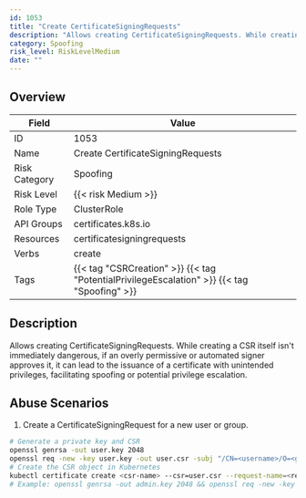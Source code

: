 ```yaml
---
id: 1053
title: "Create CertificateSigningRequests"
description: "Allows creating CertificateSigningRequests. While creating a CSR itself isn't immediately dangerous, if an overly permissive or automated signer approves it, it can lead to the issuance of a certificate with unintended privileges, facilitating spoofing or potential privilege escalation."
category: Spoofing
risk_level: RiskLevelMedium
date: ""
---
```


## Overview

| Field         | Value                                                                                       |
| ------------- | ------------------------------------------------------------------------------------------- |
| ID            | 1053                                                                                        |
| Name          | Create CertificateSigningRequests                                                           |
| Risk Category | Spoofing                                                                                    |
| Risk Level    | {{< risk Medium >}}                                                                         |
| Role Type     | ClusterRole                                                                                 |
| API Groups    | certificates.k8s.io                                                                         |
| Resources     | certificatesigningrequests                                                                  |
| Verbs         | create                                                                                      |
| Tags          | {{< tag "CSRCreation" >}} {{< tag "PotentialPrivilegeEscalation" >}} {{< tag "Spoofing" >}} |

## Description

Allows creating CertificateSigningRequests. While creating a CSR itself isn't immediately dangerous, if an overly permissive or automated signer approves it, it can lead to the issuance of a certificate with unintended privileges, facilitating spoofing or potential privilege escalation.

## Abuse Scenarios

1. Create a CertificateSigningRequest for a new user or group.

```bash
# Generate a private key and CSR
openssl genrsa -out user.key 2048
openssl req -new -key user.key -out user.csr -subj "/CN=<username>/O=<group>"
# Create the CSR object in Kubernetes
kubectl certificate create <csr-name> --csr=user.csr --request-name=<request-name>
# Example: openssl genrsa -out admin.key 2048 && openssl req -new -key admin.key -out admin.csr -subj "/CN=admin/O=system:masters" && kubectl certificate create admin-csr --csr=admin.csr --request-name=admin-request

```
